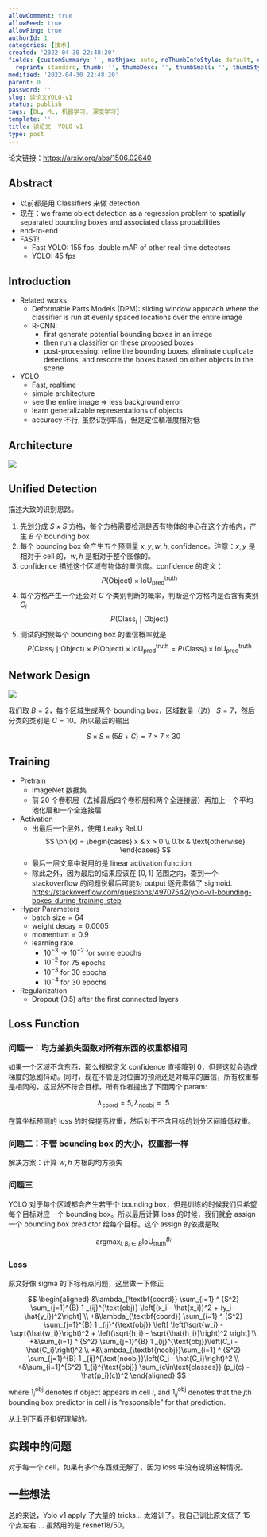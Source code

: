 ```yaml
---
allowComment: true
allowFeed: true
allowPing: true
authorId: 1
categories: [技术]
created: '2022-04-30 22:48:20'
fields: {customSummary: '', mathjax: auto, noThumbInfoStyle: default, outdatedNotice: 'no',
  reprint: standard, thumb: '', thumbDesc: '', thumbSmall: '', thumbStyle: default}
modified: '2022-04-30 22:48:20'
parent: 0
password: ''
slug: 读论文YOLO-v1
status: publish
tags: [DL, ML, 机器学习, 深度学习]
template: ''
title: 读论文——YOLO v1
type: post
---
```

论文链接：https://arxiv.org/abs/1506.02640

## Abstract

* 以前都是用 Classifiers 来做 detection
* 现在：we frame object detection as a regression problem to spatially separated bounding boxes and associated class probabilities
* end-to-end
* FAST!
  * Fast YOLO: 155 fps, double mAP of other real-time detectors
  * YOLO: 45 fps

## Introduction

* Related works
  * Deformable Parts Models (DPM): sliding window approach where the classifier is run at evenly spaced locations over the entire image
  * R-CNN: 
    * first generate potential bounding boxes in an image
    * then run a classifier on these proposed boxes
    * post-processing: refine the bounding boxes, eliminate duplicate detections, and rescore the boxes based on other objects in the scene
* YOLO
  * Fast, realtime
  * simple architecture
  * see the entire image => less background error
  * learn generalizable representations of objects
  * accuracy 不行, 虽然识别率高，但是定位精准度相对低

## Architecture

![](https://cdn.jsdelivr.net/gh/JeffersonQin/blog-asset@latest/usr/picgo/20220416133949.png)

## Unified Detection

描述大致的识别思路。

1. 先划分成 $S\times S$ 方格，每个方格需要检测是否有物体的中心在这个方格内，产生 $B$ 个 bounding box
2. 每个 bounding box 会产生五个预测量 $x, y, w, h, \text{confidence}$。注意：$x,y$ 是相对于 cell 的，$w, h$ 是相对于整个图像的。
3. confidence 描述这个区域有物体的置信度。confidence 的定义：
  $$
      P(\text{Object}) \times \text{IoU}_{\text{pred}}^{\text{truth}}
  $$
4. 每个方格产生一个还会对 $C$ 个类别判断的概率，判断这个方格内是否含有类别 $C_i$
  $$
      P(\text{Class}_i \mid \text{Object})
  $$
5. 测试的时候每个 bounding box 的置信概率就是
  $$
      P(\text{Class}_i \mid \text{Object}) \times P(\text{Object}) \times \text{IoU}_{\text{pred}}^{\text{truth}} = P(\text{Class}_i) \times \text{IoU}_{\text{pred}}^{\text{truth}}
  $$

## Network Design

![](https://cdn.jsdelivr.net/gh/JeffersonQin/blog-asset@latest/usr/picgo/20220416113107.png)

我们取 $B=2$，每个区域生成两个 bounding box，区域数量（边） $S=7$，然后分类的类别是 $C=10$。所以最后的输出

$$
	S \times S \times (5B + C) = 7 \times 7 \times 30
$$

## Training

* Pretrain
  * ImageNet 数据集
  * 前 20 个卷积层（去掉最后四个卷积层和两个全连接层）再加上一个平均池化层和一个全连接层
* Activation
  * 出最后一个层外，使用 Leaky ReLU
    $$
        \phi(x) = \begin{cases}
            x & x > 0 \\ 0.1x & \text{otherwise}
        \end{cases}
    $$
  * 最后一层文章中说用的是 linear activation function
  * 除此之外，因为最后的结果应该在 $[0,1]$ 范围之内，查到一个 stackoverflow 的问题说最后可能对 output 逐元素做了 sigmoid. https://stackoverflow.com/questions/49707542/yolo-v1-bounding-boxes-during-training-step
* Hyper Parameters
  * $\text{batch size} = 64$
  * $\text{weight decay} = 0.0005$
  * $\text{momentum} = 0.9$
  * learning rate
    * $10^{-3} \rightarrow 10^{-2}$ for some epochs
    * $10^{-2}$ for $75$ epochs
    * $10^{-3}$ for $30$ epochs
    * $10^{-4}$ for $30$ epochs
* Regularization
  * Dropout (0.5) after the first connected layers

## Loss Function

### 问题一：均方差损失函数对所有东西的权重都相同

如果一个区域不含东西，那么根据定义 confidence 直接降到 0，但是这就会造成梯度的急剧抖动。同时，现在不管是对位置的预测还是对概率的置信，所有权重都是相同的，这显然不符合目标，所有作者提出了下面两个 param:

$$
	\lambda_{\text{coord}} = 5, \lambda_{\text{noobj}} = .5
$$

在算坐标预测的 loss 的时候提高权重，然后对于不含目标的划分区间降低权重。

### 问题二：不管 bounding box 的大小，权重都一样

解决方案：计算 $w, h$ 方根的均方损失

### 问题三

YOLO 对于每个区域都会产生若干个 bounding box，但是训练的时候我们只希望每个目标对应一个 bounding box。所以最后计算 loss 的时候，我们就会 assign 一个 bounding box predictor 给每个目标。这个 assign 的依据是取

$$
	\operatorname{argmax}_{i, B_i \in B} \text{IoU}_{\text{truth}}^{B_i}
$$

### Loss

原文好像 sigma 的下标有点问题，这里做一下修正

$$
	\begin{aligned}
		&\lambda_{\textbf{coord}} \sum_{i=1} ^ {S^2} \sum_{j=1}^{B} 1 _{ij}^{\text{obj}} \left[(x_i - \hat{x_i})^2 + (y_i - \hat{y_i})^2\right] \\ 
		+&\lambda_{\textbf{coord}} \sum_{i=1} ^ {S^2} \sum_{j=1}^{B} 1 _{ij}^{\text{obj}} \left[ \left(\sqrt{w_i} - \sqrt{\hat{w_i}}\right)^2 + \left(\sqrt{h_i} - \sqrt{\hat{h_i}}\right)^2 \right] \\ 
		+&\sum_{i=1} ^ {S^2} \sum_{j=1}^{B} 1 _{ij}^{\text{obj}}\left(C_i - \hat{C_i}\right)^2 \\ 
		+&\lambda_{\textbf{noobj}}\sum_{i=1} ^ {S^2} \sum_{j=1}^{B} 1 _{ij}^{\text{noobj}}\left(C_i - \hat{C_i}\right)^2 \\ 
		+&\sum_{i=1}^{S^2} 1_{i}^{\text{obj}} \sum_{c\in\text{classes}} (p_i(c) - \hat{p_i}(c))^2
	\end{aligned}
$$

where $1^{\text{obj}} _i$ denotes if object appears in cell $i$, and $1^{\text{obj}}_{ij}$ denotes that the $j$th bounding box predictor in cell $i$ is “responsible” for that prediction.

从上到下看还挺好理解的。

## 实践中的问题

对于每一个 cell，如果有多个东西就无解了，因为 loss 中没有说明这种情况。

## 一些想法

总的来说，Yolo v1 apply 了大量的 tricks... 太难训了。我自己训比原文低了 15 个点左右 ... 虽然用的是 resnet18/50。
